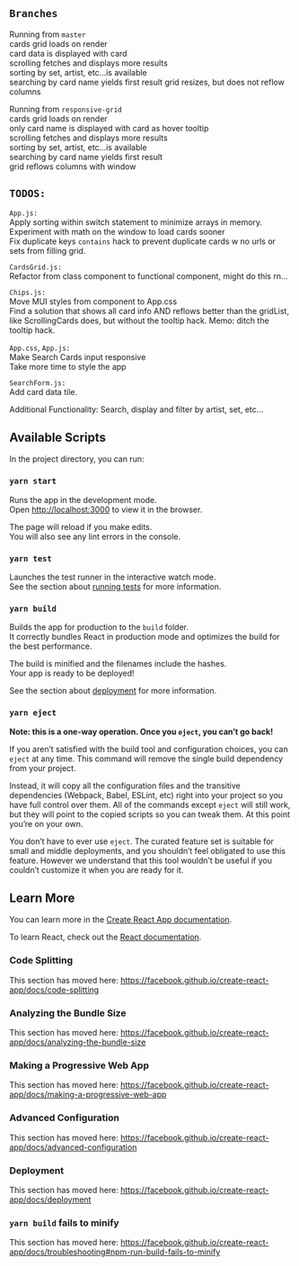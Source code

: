 ##  `Branches`  
Running from `master`  
cards grid loads on render  
card data is displayed with card   
scrolling fetches and displays more results  
sorting by set, artist, etc...is available    
searching by card name yields first result
grid resizes, but does not reflow columns  

Running from `responsive-grid`  
cards grid loads on render    
only card name is displayed with card as hover tooltip     
scrolling fetches and displays more results    
sorting by set, artist, etc...is available      
searching by card name yields first result  
grid reflows columns with window    

## `TODOS:`  

`App.js:`  
Apply sorting within switch statement to minimize arrays in memory.    
Experiment with math on the window to load cards sooner   
Fix duplicate keys `contains` hack to prevent duplicate cards w no urls or sets from filling grid.   

`CardsGrid.js:`  
Refactor from class component to functional component, might do this rn...  

`Chips.js:`  
Move MUI styles from component to App.css    
Find a solution that shows all card info AND reflows better than the gridList, like ScrollingCards does, but without the tooltip hack. Memo: ditch the tooltip hack.         

`App.css`, `App.js:`   
Make Search Cards input responsive    
Take more time to style the app  

`SearchForm.js:`   
Add card data tile.     

Additional Functionality: Search, display and filter by artist, set, etc...

## Available Scripts

In the project directory, you can run:

### `yarn start`

Runs the app in the development mode.<br />
Open [http://localhost:3000](http://localhost:3000) to view it in the browser.

The page will reload if you make edits.<br />
You will also see any lint errors in the console.

### `yarn test`

Launches the test runner in the interactive watch mode.<br />
See the section about [running tests](https://facebook.github.io/create-react-app/docs/running-tests) for more information.

### `yarn build`

Builds the app for production to the `build` folder.<br />
It correctly bundles React in production mode and optimizes the build for the best performance.

The build is minified and the filenames include the hashes.<br />
Your app is ready to be deployed!

See the section about [deployment](https://facebook.github.io/create-react-app/docs/deployment) for more information.

### `yarn eject`

**Note: this is a one-way operation. Once you `eject`, you can’t go back!**

If you aren’t satisfied with the build tool and configuration choices, you can `eject` at any time. This command will remove the single build dependency from your project.

Instead, it will copy all the configuration files and the transitive dependencies (Webpack, Babel, ESLint, etc) right into your project so you have full control over them. All of the commands except `eject` will still work, but they will point to the copied scripts so you can tweak them. At this point you’re on your own.

You don’t have to ever use `eject`. The curated feature set is suitable for small and middle deployments, and you shouldn’t feel obligated to use this feature. However we understand that this tool wouldn’t be useful if you couldn’t customize it when you are ready for it.

## Learn More

You can learn more in the [Create React App documentation](https://facebook.github.io/create-react-app/docs/getting-started).

To learn React, check out the [React documentation](https://reactjs.org/).

### Code Splitting

This section has moved here: https://facebook.github.io/create-react-app/docs/code-splitting

### Analyzing the Bundle Size

This section has moved here: https://facebook.github.io/create-react-app/docs/analyzing-the-bundle-size

### Making a Progressive Web App

This section has moved here: https://facebook.github.io/create-react-app/docs/making-a-progressive-web-app

### Advanced Configuration

This section has moved here: https://facebook.github.io/create-react-app/docs/advanced-configuration

### Deployment

This section has moved here: https://facebook.github.io/create-react-app/docs/deployment

### `yarn build` fails to minify

This section has moved here: https://facebook.github.io/create-react-app/docs/troubleshooting#npm-run-build-fails-to-minify
